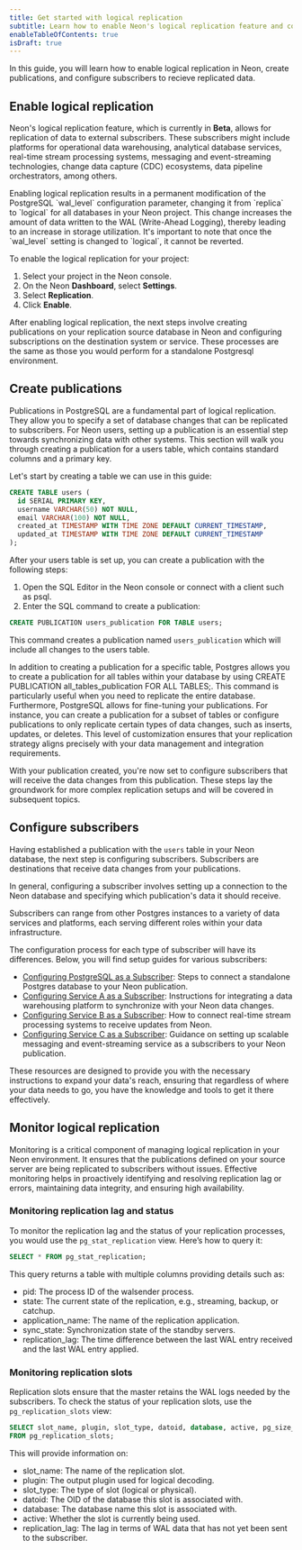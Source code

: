 ```yaml
---
title: Get started with logical replication
subtitle: Learn how to enable Neon's logical replication feature and configure subscribers
enableTableOfContents: true
isDraft: true
---
```


In this guide, you will learn how to enable logical replication in Neon, create publications, and configure subscribers to recieve replicated data.

## Enable logical replication

Neon's logical replication feature, which is currently in **Beta**, allows for replication of data to external subscribers. These subscribers might include platforms for operational data warehousing, analytical database services, real-time stream processing systems, messaging and event-streaming technologies, change data capture (CDC) ecosystems, data pipeline orchestrators, among others.

<Admonition type="warning">
Enabling logical replication results in a permanent modification of the PostgreSQL `wal_level` configuration parameter, changing it from `replica` to `logical` for all databases in your Neon project. This change increases the amount of data written to the WAL (Write-Ahead Logging), thereby leading to an increase in storage utilization. It's important to note that once the `wal_level` setting is changed to `logical`, it cannot be reverted.
</Admonition>

To enable the logical replication for your project:

1. Select your project in the Neon console.
2. On the Neon **Dashboard**, select **Settings**.
3. Select **Replication**.
4. Click **Enable**.

After enabling logical replication, the next steps involve creating publications on your replication source database in Neon and configuring subscriptions on the destination system or service. These processes are the same as those you would perform for a standalone Postgresql environment. 

## Create publications

Publications in PostgreSQL are a fundamental part of logical replication. They allow you to specify a set of database changes that can be replicated to subscribers. For Neon users, setting up a publication is an essential step towards synchronizing data with other systems. This section will walk you through creating a publication for a users table, which contains standard columns and a primary key.

Let's start by creating a table we can use in this guide:

```sql
CREATE TABLE users (
  id SERIAL PRIMARY KEY,
  username VARCHAR(50) NOT NULL,
  email VARCHAR(100) NOT NULL,
  created_at TIMESTAMP WITH TIME ZONE DEFAULT CURRENT_TIMESTAMP,
  updated_at TIMESTAMP WITH TIME ZONE DEFAULT CURRENT_TIMESTAMP
);
```

After your users table is set up, you can create a publication with the following steps:

1. Open the SQL Editor in the Neon console or connect with a client such as psql.
2. Enter the SQL command to create a publication:

```sql
CREATE PUBLICATION users_publication FOR TABLE users;
```

This command creates a publication named `users_publication` which will include all changes to the users table.

<Admonition type="note">
In addition to creating a publication for a specific table, Postgres allows you to create a publication for all tables within your database by using CREATE PUBLICATION all_tables_publication FOR ALL TABLES;. This command is particularly useful when you need to replicate the entire database. Furthermore, PostgreSQL allows for fine-tuning your publications. For instance, you can create a publication for a subset of tables or configure publications to only replicate certain types of data changes, such as inserts, updates, or deletes. This level of customization ensures that your replication strategy aligns precisely with your data management and integration requirements.
</Admonition>

With your publication created, you're now set to configure subscribers that will receive the data changes from this publication. These steps lay the groundwork for more complex replication setups and will be covered in subsequent topics.

## Configure subscribers

Having established a publication with the `users` table in your Neon database, the next step is configuring subscribers. Subscribers are destinations that receive data changes from your publications. 

In general, configuring a subscriber involves setting up a connection to the Neon database and specifying which publication's data it should receive. 

Subscribers can range from other Postgres instances to a variety of data services and platforms, each serving different roles within your data infrastructure.

The configuration process for each type of subscriber will have its differences. Below, you will find setup guides for various subscribers:

- [Configuring PostgreSQL as a Subscriber](tbd): Steps to connect a standalone Postgres database to your Neon publication.
- [Configuring Service A as a Subscriber](tbd): Instructions for integrating a data warehousing platform to synchronize with your Neon data changes.
- [Configuring Service B as a Subscriber](tbd): How to connect real-time stream processing systems to receive updates from Neon.
- [Configuring Service C as a Subscriber](tbd): Guidance on setting up scalable messaging and event-streaming service as a subscribers to your Neon publication.

These resources are designed to provide you with the necessary instructions to expand your data's reach, ensuring that regardless of where your data needs to go, you have the knowledge and tools to get it there effectively.

## Monitor logical replication

Monitoring is a critical component of managing logical replication in your Neon environment. It ensures that the publications defined on your source server are being replicated to subscribers without issues. Effective monitoring helps in proactively identifying and resolving replication lag or errors, maintaining data integrity, and ensuring high availability.

### Monitoring replication lag and status

To monitor the replication lag and the status of your replication processes, you would use the `pg_stat_replication` view. Here’s how to query it:

```sql
SELECT * FROM pg_stat_replication;
```

This query returns a table with multiple columns providing details such as:

- pid: The process ID of the walsender process.
- state: The current state of the replication, e.g., streaming, backup, or catchup.
- application_name: The name of the replication application.
- sync_state: Synchronization state of the standby servers.
- replication_lag: The time difference between the last WAL entry received and the last WAL entry applied.

### Monitoring replication slots

Replication slots ensure that the master retains the WAL logs needed by the subscribers. To check the status of your replication slots, use the `pg_replication_slots` view:

```sql
SELECT slot_name, plugin, slot_type, datoid, database, active, pg_size_pretty(pg_wal_lsn_diff(pg_current_wal_lsn(), restart_lsn)) AS replication_lag
FROM pg_replication_slots;
```

This will provide information on:

- slot_name: The name of the replication slot.
- plugin: The output plugin used for logical decoding.
- slot_type: The type of slot (logical or physical).
- datoid: The OID of the database this slot is associated with.
- database: The database name this slot is associated with.
- active: Whether the slot is currently being used.
- replication_lag: The lag in terms of WAL data that has not yet been sent to the subscriber.